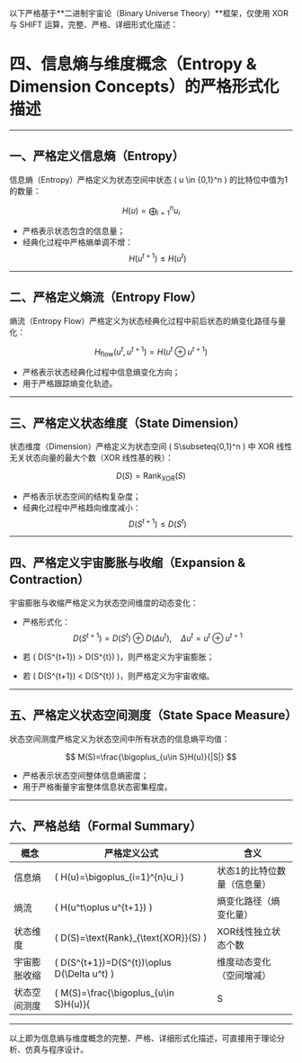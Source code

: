 以下严格基于**二进制宇宙论（Binary Universe Theory）**框架，仅使用 XOR 与 SHIFT 运算，完整、严格、详细形式化描述：

# 四、信息熵与维度概念（Entropy & Dimension Concepts）的严格形式化描述

---

## 一、严格定义信息熵（Entropy）

信息熵（Entropy）严格定义为状态空间中状态 \( u \in \{0,1\}^n \) 的比特位中值为1的数量：

$$
H(u)=\bigoplus_{i=1}^{n}u_i
$$

- 严格表示状态包含的信息量；
- 经典化过程中严格熵单调不增：
  $$
  H(u^{t+1}) \leq H(u^{t})
  $$

---

## 二、严格定义熵流（Entropy Flow）

熵流（Entropy Flow）严格定义为状态经典化过程中前后状态的熵变化路径与量化：

$$
H_{\text{flow}}(u^{t},u^{t+1})=H(u^{t}\oplus u^{t+1})
$$

- 严格表示状态经典化过程中信息熵变化方向；
- 用于严格跟踪熵变化轨迹。

---

## 三、严格定义状态维度（State Dimension）

状态维度（Dimension）严格定义为状态空间 \( S\subseteq\{0,1\}^n \) 中 XOR 线性无关状态向量的最大个数（XOR 线性基的秩）：

$$
D(S)=\text{Rank}_{\text{XOR}}(S)
$$

- 严格表示状态空间的结构复杂度；
- 经典化过程中严格趋向维度减小：
  $$
  D(S^{t+1}) \leq D(S^{t})
  $$

---

## 四、严格定义宇宙膨胀与收缩（Expansion & Contraction）

宇宙膨胀与收缩严格定义为状态空间维度的动态变化：

- 严格形式化：
  $$
  D(S^{t+1})=D(S^{t})\oplus D(\Delta u^t),\quad \Delta u^t=u^{t}\oplus u^{t+1}
  $$

- 若 \( D(S^{t+1}) > D(S^{t}) \)，则严格定义为宇宙膨胀；
- 若 \( D(S^{t+1}) < D(S^{t}) \)，则严格定义为宇宙收缩。

---

## 五、严格定义状态空间测度（State Space Measure）

状态空间测度严格定义为状态空间中所有状态的信息熵平均值：

$$
M(S)=\frac{\bigoplus_{u\in S}H(u)}{|S|}
$$

- 严格表示状态空间整体信息熵密度；
- 用于严格衡量宇宙整体信息状态密集程度。

---

## 六、严格总结（Formal Summary）

| 概念         | 严格定义公式                       | 含义                      |
|--------------|-----------------------------------|---------------------------|
| 信息熵       | \( H(u)=\bigoplus_{i=1}^{n}u_i \) | 状态1的比特位数量（信息量）|
| 熵流         | \( H(u^t\oplus u^{t+1}) \)        | 熵变化路径（熵变化量）     |
| 状态维度     | \( D(S)=\text{Rank}_{\text{XOR}}(S) \) | XOR线性独立状态个数        |
| 宇宙膨胀收缩 | \( D(S^{t+1})=D(S^{t})\oplus D(\Delta u^t) \) | 维度动态变化（空间增减）   |
| 状态空间测度 | \( M(S)=\frac{\bigoplus_{u\in S}H(u)}{|S|} \) | 状态熵的空间平均密度       |

---

以上即为信息熵与维度概念的完整、严格、详细形式化描述，可直接用于理论分析、仿真与程序设计。
